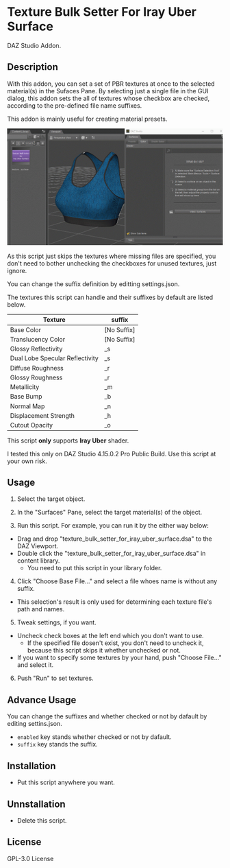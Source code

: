 # Texture Bulk Setter For Iray Uber Surface
DAZ Studio Addon.

## Description
With this addon, you can set a set of PBR textures at once to the selected material(s) in the Sufaces Pane. By selecting just a single file in the GUI dialog, this addon sets the all of textures whose checkbox are checked, according to the pre-defined file name suffixes.

This addon is mainly useful for creating material presets.

![screen1](screen1.gif 'screen1')

As this script just skips the textures where missing files are specified, you don't need to bother unchecking the checkboxes for unused textures, just ignore.

You can change the suffix definition by editting settings.json.

The textures this script can handle and their suffixes by default are listed below.

| Texture | suffix |
| ------- | ------ |
| Base Color | [No Suffix] |
| Translucency Color | [No Suffix] |
| Glossy Reflectivity | _s |
| Dual Lobe Specular Reflectivity | _s |
| Diffuse Roughness | _r |
| Glossy Roughness | _r |
| Metallicity | _m |
| Base Bump | _b |
| Normal Map | _n |
| Displacement Strength | _h |
| Cutout Opacity | _o |

This script **only** supports **Iray Uber** shader.

I tested this only on DAZ Studio 4.15.0.2 Pro Public Build. Use this script at your own risk.

## Usage
1. Select the target object.

2. In the "Surfaces" Pane, select the target material(s) of the object.

3. Run this script. For example, you can run it by the either way below:
  * Drag and drop "texture_bulk_setter_for_iray_uber_surface.dsa" to the DAZ Viewport.
  * Double click the "texture_bulk_setter_for_iray_uber_surface.dsa" in content library.
    - You need to put this script in your library folder.

4. Click "Choose Base File..." and select a file whoes name is without any suffix.
  * This selection's result is only used for determining each texture file's path and names.

5. Tweak settings, if you want.
  * Uncheck check boxes at the left end which you don't want to use.
    - If the specified file dosen't exist, you don't need to uncheck it, because this script skips it whether unchecked or not.
  * If you want to specify some textures by your hand, push "Choose File..." and select it.

6. Push "Run" to set textures.

## Advance Usage
You can change the suffixes and whether checked or not by dafault by editing settins.json.

* `enabled` key stands whether checked or not by dafault.
* `suffix` key stands the suffix.

## Installation
* Put this script anywhere you want.

## Unnstallation
* Delete this script.

## License
GPL-3.0 License 
